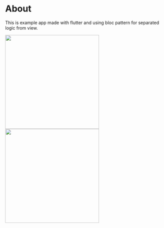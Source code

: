 # About
This is example app made with flutter and using bloc pattern
for separated logic from view.

<img src="https://user-images.githubusercontent.com/22079016/225738489-ebf032cd-d695-482c-a1ee-d706285ab910.png" width="300">
<img src="https://user-images.githubusercontent.com/22079016/225739894-8474788f-2ce9-4393-9dd0-e8a13108241e.gif" width="300">

